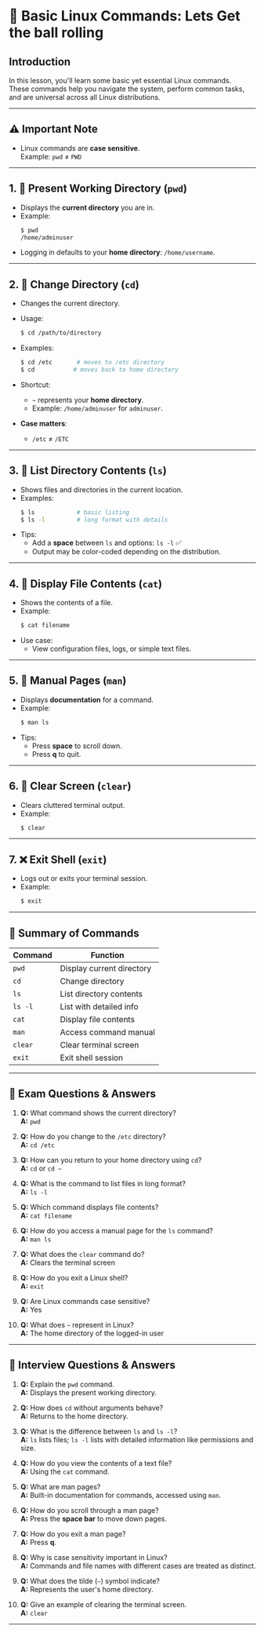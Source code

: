 # 🐧 Basic Linux Commands: Lets Get the ball rolling

## Introduction
In this lesson, you'll learn some basic yet essential Linux commands.  
These commands help you navigate the system, perform common tasks, and are universal across all Linux distributions.  

---

## ⚠️ Important Note
- Linux commands are **case sensitive**.  
  Example: `pwd` ≠ `PWD`  

---

## 1. 📍 Present Working Directory (`pwd`)
- Displays the **current directory** you are in.  
- Example:
  ```bash
  $ pwd
  /home/adminuser
  ```
- Logging in defaults to your **home directory**: `/home/username`.

---

## 2. 🔀 Change Directory (`cd`)
- Changes the current directory.  
- Usage:
  ```bash
  $ cd /path/to/directory
  ```
- Examples:
  ```bash
  $ cd /etc       # moves to /etc directory
  $ cd           # moves back to home directory
  ```
- Shortcut:
  - `~` represents your **home directory**.  
  - Example: `/home/adminuser` for `adminuser`.

- **Case matters**:
  - `/etc` ≠ `/ETC`  

---

## 3. 📂 List Directory Contents (`ls`)
- Shows files and directories in the current location.  
- Examples:
  ```bash
  $ ls            # basic listing
  $ ls -l         # long format with details
  ```
- Tips:
  - Add a **space** between `ls` and options: `ls -l` ✅
  - Output may be color-coded depending on the distribution.

---

## 4. 📖 Display File Contents (`cat`)
- Shows the contents of a file.  
- Example:
  ```bash
  $ cat filename
  ```
- Use case:  
  - View configuration files, logs, or simple text files.

---

## 5. 🧾 Manual Pages (`man`)
- Displays **documentation** for a command.  
- Example:
  ```bash
  $ man ls
  ```
- Tips:
  - Press **space** to scroll down.  
  - Press **q** to quit.

---

## 6. 🧹 Clear Screen (`clear`)
- Clears cluttered terminal output.  
- Example:
  ```bash
  $ clear
  ```

---

## 7. ❌ Exit Shell (`exit`)
- Logs out or exits your terminal session.  
- Example:
  ```bash
  $ exit
  ```

---

## 🔹 Summary of Commands
| Command | Function |
|---------|---------|
| `pwd`   | Display current directory |
| `cd`    | Change directory |
| `ls`    | List directory contents |
| `ls -l` | List with detailed info |
| `cat`   | Display file contents |
| `man`   | Access command manual |
| `clear` | Clear terminal screen |
| `exit`  | Exit shell session |

---

## 📝 Exam Questions & Answers

1. **Q:** What command shows the current directory?  
   **A:** `pwd`

2. **Q:** How do you change to the `/etc` directory?  
   **A:** `cd /etc`

3. **Q:** How can you return to your home directory using `cd`?  
   **A:** `cd` or `cd ~`

4. **Q:** What is the command to list files in long format?  
   **A:** `ls -l`

5. **Q:** Which command displays file contents?  
   **A:** `cat filename`

6. **Q:** How do you access a manual page for the `ls` command?  
   **A:** `man ls`

7. **Q:** What does the `clear` command do?  
   **A:** Clears the terminal screen

8. **Q:** How do you exit a Linux shell?  
   **A:** `exit`

9. **Q:** Are Linux commands case sensitive?  
   **A:** Yes

10. **Q:** What does `~` represent in Linux?  
    **A:** The home directory of the logged-in user

---

## 💼 Interview Questions & Answers

1. **Q:** Explain the `pwd` command.  
   **A:** Displays the present working directory.

2. **Q:** How does `cd` without arguments behave?  
   **A:** Returns to the home directory.

3. **Q:** What is the difference between `ls` and `ls -l`?  
   **A:** `ls` lists files; `ls -l` lists with detailed information like permissions and size.

4. **Q:** How do you view the contents of a text file?  
   **A:** Using the `cat` command.

5. **Q:** What are man pages?  
   **A:** Built-in documentation for commands, accessed using `man`.

6. **Q:** How do you scroll through a man page?  
   **A:** Press the **space bar** to move down pages.

7. **Q:** How do you exit a man page?  
   **A:** Press **q**.

8. **Q:** Why is case sensitivity important in Linux?  
   **A:** Commands and file names with different cases are treated as distinct.

9. **Q:** What does the tilde (`~`) symbol indicate?  
   **A:** Represents the user's home directory.

10. **Q:** Give an example of clearing the terminal screen.  
    **A:** `clear`

---


